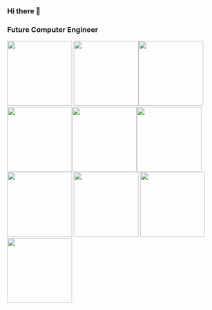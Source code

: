 ### Hi there 👋
### Future Computer Engineer 
<img src = "https://user-images.githubusercontent.com/59549186/200153345-06311923-7f3a-45dc-9da2-ae6f2e802003.png" width = "150"> <img src = "https://user-images.githubusercontent.com/59549186/200153418-2875dd5e-0854-48d1-8847-8b419ef68491.png" width = "150"><img src = "https://user-images.githubusercontent.com/59549186/200153418-2875dd5e-0854-48d1-8847-8b419ef68491.png" width = "150"><img src = "https://user-images.githubusercontent.com/59549186/200153418-2875dd5e-0854-48d1-8847-8b419ef68491.png" width = "150"><img src = "https://user-images.githubusercontent.com/59549186/200153427-aba5655a-e25f-47fd-b7dc-e32496eff859.png" width = "150"><img src = "https://user-images.githubusercontent.com/59549186/200153435-f83e9ffe-8e06-4817-9f54-f9acd76618f3.png" width = "150">
<img src = "" width = "150">
<img src = "" width = "150">
<img src = "" width = "150">
<img src = "" width = "150">



<!--
**MirageM/MirageM** is a ✨ _special_ ✨ repository because its `README.md` (this file) appears on your GitHub profile.

Here are some ideas to get you started:

- 🔭 I’m currently working on ...
- 🌱 I’m currently learning ...
- 👯 I’m looking to collaborate on ...
- 🤔 I’m looking for help with ...
- 💬 Ask me about ...
- 📫 How to reach me: ...
- 😄 Pronouns: ...
- ⚡ Fun fact: ...
-->



